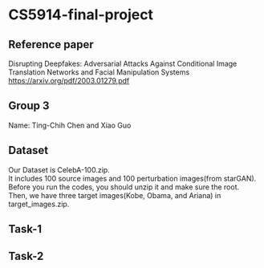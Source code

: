 # CS5914-final-project

## Reference paper  
Disrupting Deepfakes: Adversarial Attacks Against Conditional Image Translation Networks and Facial Manipulation Systems  
https://arxiv.org/pdf/2003.01279.pdf  

## Group 3  
Name: Ting-Chih Chen and Xiao Guo  

## Dataset  
Our Dataset is CelebA-100.zip.  
It includes 100 source images and 100 perturbation images(from starGAN).  
Before you run the codes, you should unzip it and make sure the root.  
Then, we have three target images(Kobe, Obama, and Ariana) in target_images.zip.  

## Task-1  

## Task-2  
